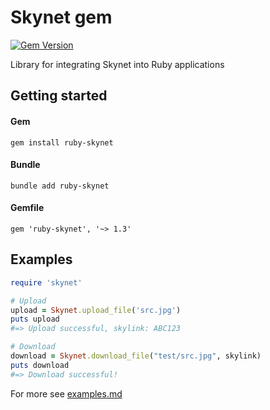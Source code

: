 # Skynet gem

[![Gem Version](https://badge.fury.io/rb/ruby-skynet.svg)](https://badge.fury.io/rb/ruby-skynet)

Library for integrating Skynet into Ruby applications

## Getting started

#### Gem

`gem install ruby-skynet`

#### Bundle

`bundle add ruby-skynet`

#### Gemfile

`gem 'ruby-skynet', '~> 1.3'`

## Examples

```ruby
require 'skynet'

# Upload
upload = Skynet.upload_file('src.jpg')
puts upload
#=> Upload successful, skylink: ABC123

# Download
download = Skynet.download_file("test/src.jpg", skylink)
puts download
#=> Download successful!
```

For more see [examples.md](EXAMPLES.md)
